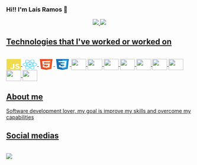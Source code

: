 ### Hi!! I'm Laís Ramos 👋

<div align="center">
  <a href="https://github.com/laisramos123">
  <img height="180em" src="https://github-readme-stats.vercel.app/api?username=laisramos123&show_icons=true&theme=dracula&count_private=true"/>
  <img height="180em" src="https://github-readme-stats.vercel.app/api/top-langs/?username=laisramos123&layout=compact&langs_count=7&theme=dracula"/>
</div>
  
## Technologies that I've worked or worked on
 <div style="display: inline_block"><br>
  <img align="center"  height="30" width="40" src="https://raw.githubusercontent.com/devicons/devicon/master/icons/javascript/javascript-plain.svg">
  <img align="center"  height="30" width="40" src="https://raw.githubusercontent.com/devicons/devicon/master/icons/react/react-original.svg">
  <img align="center"  height="30" width="40" src="https://raw.githubusercontent.com/devicons/devicon/master/icons/html5/html5-original.svg">
  <img align="center" height="30" width="40" src="https://raw.githubusercontent.com/devicons/devicon/master/icons/css3/css3-original.svg">
  <img align="center"  height="30" width="40"
       src="https://cdn.jsdelivr.net/gh/devicons/devicon/icons/nodejs/nodejs-original.svg" /> 
  <img align="center"  height="30" width="40"
       src="https://cdn.jsdelivr.net/gh/devicons/devicon/icons/postgresql/postgresql-original-wordmark.svg" />
  <img  align="center"  height="30" width="40"
       src="https://cdn.jsdelivr.net/gh/devicons/devicon/icons/express/express-original-wordmark.svg" />
   <img align="center"  height="30" width="40"
        src="https://cdn.jsdelivr.net/gh/devicons/devicon/icons/git/git-original.svg" />
    <img align="center"  height="30" width="40"
        src="https://cdn.jsdelivr.net/gh/devicons/devicon/icons/spring/spring-original-wordmark.svg"/>
   <img align="center"  height="30" width="40"
        src="https://cdn.jsdelivr.net/gh/devicons/devicon/icons/java/java-original.svg" />
   <img align="center"  height="30" width="40"
        src="https://cdn.jsdelivr.net/gh/devicons/devicon/icons/apachekafka/apachekafka-original.svg" />
   <img align="center"  height="30" width="40"
        src="https://cdn.jsdelivr.net/gh/devicons/devicon/icons/cplusplus/cplusplus-original.svg" />
   <img align="center"  height="30" width="40"
        src="https://cdn.jsdelivr.net/gh/devicons/devicon/icons/c/c-original.svg" />
          
          
          
   
          
   
  
</div>

## About me
 
  Software development lover, my goal is improve my skills and overcome my capabilities

## Social medias
  <br>
  <div>
  <a href="https://www.linkedin.com/in/laís-ramos-barbosa-027405228/" target="_blank"><img src="https://img.shields.io/badge/-LinkedIn-%230077B5?style=for-the-badge&logo=linkedin&logoColor=white" target="_blank"></a> 
